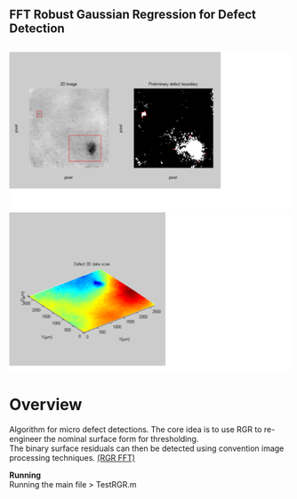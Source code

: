 ## **FFT Robust Gaussian Regression for Defect Detection**

![2d image][image0]
![3d image][image1]
---

[//]: # (Image References)
[image0]: ./image/AutomatedDefectDetection.png "result 2d"
[image1]: ./image/PointCloudDefect.png "result 3d"
[RGR]:    ./src/Matlab/RGRFilter/RGR2_FFT.m

# **Overview**
Algorithm for micro defect detections. The core idea is to use RGR to re-engineer the nominal surface form for thresholding.  
The binary surface residuals can then be detected using convention image processing techniques. [(RGR FFT)](RGR)


**Running**  
Running the main file > TestRGR.m

